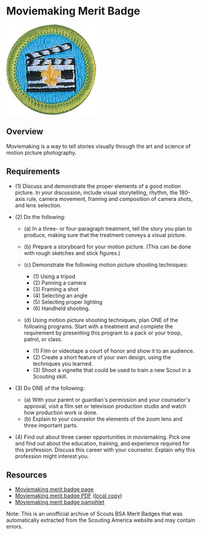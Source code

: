 

# Moviemaking Merit Badge

![Moviemaking Merit Badge](images/moviemaking-merit-badge.jpg)

## Overview



Moviemaking is a way to tell stories visually through the art and science of motion picture photography.

## Requirements

* (1) Discuss and demonstrate the proper elements of a good motion picture. In your discussion, include visual storytelling, rhythm, the 180-axis rule, camera movement, framing and composition of camera shots, and lens selection.
* (2) Do the following:
    * (a) In a three- or four-paragraph treatment, tell the story you plan to produce, making sure that the treatment conveys a visual picture.
    * (b) Prepare a storyboard for your motion picture. (This can be done with rough sketches and stick figures.)
    * (c) Demonstrate the following motion picture shooting techniques:
        * (1) Using a tripod
        * (2) Panning a camera
        * (3) Framing a shot
        * (4) Selecting an angle
        * (5) Selecting proper lighting
        * (6) Handheld shooting.


    * (d) Using motion picture shooting techniques, plan ONE of the following programs. Start with a treatment and complete the requirement by presenting this program to a pack or your troop, patrol, or class.
        * (1) Film or videotape a court of honor and show it to an audience.
        * (2) Create a short feature of your own design, using the techniques you learned.
        * (3) Shoot a vignette that could be used to train a new Scout in a Scouting skill.




* (3) Do ONE of the following:
    * (a) With your parent or guardian's permission and your counselor's approval, visit a film set or television production studio and watch how production work is done.
    * (b) Explain to your counselor the elements of the zoom lens and three important parts.


* (4) Find out about three career opportunities in moviemaking. Pick one and find out about the education, training, and experience required for this profession. Discuss this career with your counselor. Explain why this profession might interest you.


## Resources

- [Moviemaking merit badge page](https://www.scouting.org/merit-badges/moviemaking/)
- [Moviemaking merit badge PDF](https://filestore.scouting.org/filestore/Merit_Badge_ReqandRes/Moviemaking.pdf) ([local copy](files/moviemaking-merit-badge.pdf))
- [Moviemaking merit badge pamphlet](https://www.scoutshop.org/moviemaking-merit-badge-pamphlet-650735.html)

Note: This is an unofficial archive of Scouts BSA Merit Badges that was automatically extracted from the Scouting America website and may contain errors.